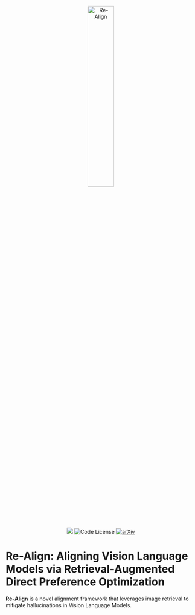 <p align="center" width="60%">
<img src="assets/pics/logo.png" alt="Re-Align" style="width: 35%; min-width: 200px; display: block; margin: auto; background-color: transparent;">
</p>

<div id="top" align="center">

[![](https://img.shields.io/badge/Project%20Page-8A2BE2)](https://taco-group.github.io/AutoTrust/)
![Code License](https://img.shields.io/badge/Code%20License-Apache%202.0-brightgreen)
[![arXiv](https://img.shields.io/badge/arXiv-2412.15206-b31b1b.svg)](https://arxiv.org/abs/2412.15206)

</div>

# Re-Align: Aligning Vision Language Models via Retrieval-Augmented Direct Preference Optimization

**Re-Align** is a novel alignment framework that leverages image retrieval to mitigate hallucinations in Vision Language Models.
